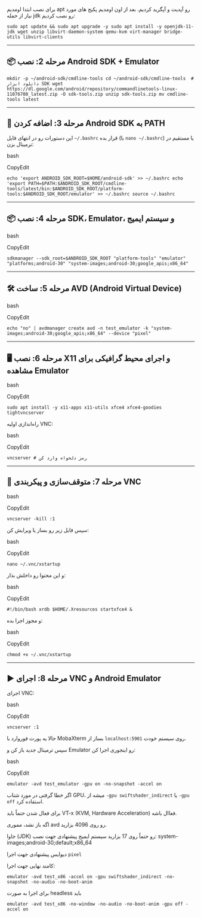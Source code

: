 برای نصب ابتدا اومدیم apt رو آپدیت و آپگرید کردیم.
بعد از اون اومدیم پکیج های مورد نیاز از حمله jdk رو نصب کردیم:

`sudo apt update && sudo apt upgrade -y sudo apt install -y openjdk-11-jdk wget unzip libvirt-daemon-system qemu-kvm virt-manager bridge-utils libvirt-clients`

---

## 📦 مرحله 2: نصب Android SDK + Emulator


`mkdir -p ~/android-sdk/cmdline-tools cd ~/android-sdk/cmdline-tools  # دانلود ابزار SDK wget https://dl.google.com/android/repository/commandlinetools-linux-11076708_latest.zip -O sdk-tools.zip unzip sdk-tools.zip mv cmdline-tools latest`

---

## 🔧 مرحله 3: اضافه کردن Android SDK به PATH

این دستورات رو در انتهای فایل `~/.bashrc` قرار بده (با `nano ~/.bashrc`) یا مستقیم در ترمینال بزن:

bash

CopyEdit

`echo 'export ANDROID_SDK_ROOT=$HOME/android-sdk' >> ~/.bashrc echo 'export PATH=$PATH:$ANDROID_SDK_ROOT/cmdline-tools/latest/bin:$ANDROID_SDK_ROOT/platform-tools:$ANDROID_SDK_ROOT/emulator' >> ~/.bashrc source ~/.bashrc`

---

## 📦 مرحله 4: نصب SDK، Emulator، و سیستم ایمیج

bash

CopyEdit

`sdkmanager --sdk_root=$ANDROID_SDK_ROOT "platform-tools" "emulator" "platforms;android-30" "system-images;android-30;google_apis;x86_64"`

---

## 🛠️ مرحله 5: ساخت AVD (Android Virtual Device)

bash

CopyEdit

`echo "no" | avdmanager create avd -n test_emulator -k "system-images;android-30;google_apis;x86_64" --device "pixel"`

---

## 🖥️ مرحله 6: نصب X11 و اجرای محیط گرافیکی برای مشاهده Emulator

bash

CopyEdit

`sudo apt install -y x11-apps x11-utils xfce4 xfce4-goodies tightvncserver`

راه‌اندازی اولیه VNC:

bash

CopyEdit

`vncserver # رمز دلخواه وارد کن`

---

## 🔁 مرحله 7: متوقف‌سازی و پیکربندی VNC

bash

CopyEdit

`vncserver -kill :1`

سپس فایل زیر رو بساز یا ویرایش کن:

bash

CopyEdit

`nano ~/.vnc/xstartup`

و این محتوا رو داخلش بذار:

bash

CopyEdit

`#!/bin/bash xrdb $HOME/.Xresources startxfce4 &`

و مجوز اجرا بده:

bash

CopyEdit

`chmod +x ~/.vnc/xstartup`

---

## ▶️ مرحله 8: اجرای VNC و Android Emulator

اجرای VNC:

bash

CopyEdit

`vncserver :1`

حالا یه پورت فوروارد با MobaXterm بساز از `localhost:5901` روی سیستم خودت.

سپس ترمینال جدید باز کن و Emulator رو اینجوری اجرا کن:

bash

CopyEdit

`emulator -avd test_emulator -gpu on -no-snapshot -accel on` 

اگر خطا گرفتی در مورد شتاب GPU، میشه از `-gpu swiftshader_indirect` یا `-gpu off` استفاده کرد.


برای فعال شدن حتماً باید VT-x  (KVM, Hardware Acceleration) فعاال باشه.

اگه باز نشد، مموری avd رو روی 4096 بزارید.

جاوا (JDK) رو حتماً روی 17 بزارید
سیستم ایمیج پیشنهادی جهت نصب:
system-images;android-30;default;x86_64

دیوایس پیشنهادی جهت اجرا `pixel`


کامند نهایی جهت اجرا:
```shell
emulator -avd test_x86 -accel on -gpu swiftshader_indirect -no-snapshot -no-audio -no-boot-anim
```

برای اجرا به صورت headless باید 
```shell
emulator -avd test_x86 -no-window -no-audio -no-boot-anim -gpu off -accel on
```